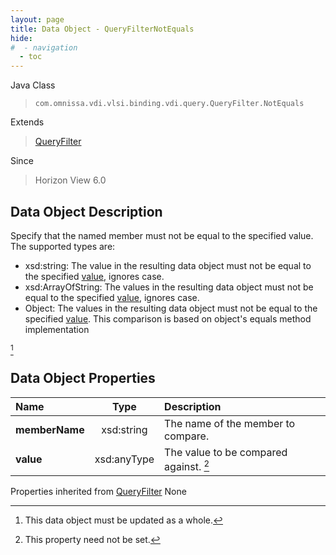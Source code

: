 ```yaml
---
layout: page
title: Data Object - QueryFilterNotEquals
hide:
#  - navigation
  - toc
---
```






Java Class
> `com.omnissa.vdi.vlsi.binding.vdi.query.QueryFilter.NotEquals`

Extends
> [QueryFilter](vdi.query.QueryFilter.Filter.md)

Since
> Horizon View 6.0


## Data Object Description

Specify that the named member must not be equal to the specified value. The supported types are:

* xsd:string: The value in the resulting data object must not be equal to the specified [value](vdi.query.QueryFilter.NotEquals.md#value), ignores case.
* xsd:ArrayOfString: The values in the resulting data object must not be equal to the specified [value](vdi.query.QueryFilter.NotEquals.md#value), ignores case.
* Object: The values in the resulting data object must not be equal to the specified [value](vdi.query.QueryFilter.NotEquals.md#value). This comparison is based on object's equals method implementation

 [^167]



## Data Object Properties

 Name | Type | Description
:---|:---:|:---
**memberName**|  xsd:string|  The name of the member to compare.
**value**|  xsd:anyType|  The value to be compared against. [^1]
Properties inherited from [QueryFilter](vdi.query.QueryFilter.Filter.md)
None
 


 


[^1]: This property need not be set.
[^167]: This data object must be updated as a whole.